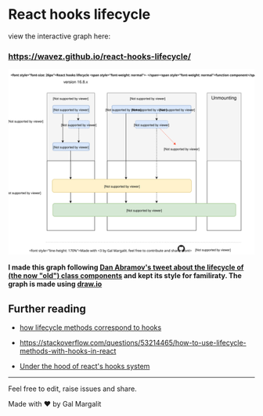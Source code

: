 # React hooks lifecycle
view the interactive graph here:
### https://wavez.github.io/react-hooks-lifecycle/

![react hooks lifecycle](https://raw.githubusercontent.com/Wavez/react-hooks-lifecycle/master/chart.svg)

**I made this graph following [Dan Abramov's tweet about the lifecycle of (the now "old") class components](https://twitter.com/dan_abramov/status/981712092611989509) and kept its style for familiraty.
The graph is made using [draw.io](https://draw.io)**

## Further reading
- [how lifecycle methods correspond to hooks](https://reactjs.org/docs/hooks-faq.html#how-do-lifecycle-methods-correspond-to-hooks)

- https://stackoverflow.com/questions/53214465/how-to-use-lifecycle-methods-with-hooks-in-react

- [Under the hood of react's hooks system](https://medium.com/the-guild/under-the-hood-of-reacts-hooks-system-eb59638c9dba)
---
Feel free to edit, raise issues and share.

Made with ❤ by Gal Margalit



